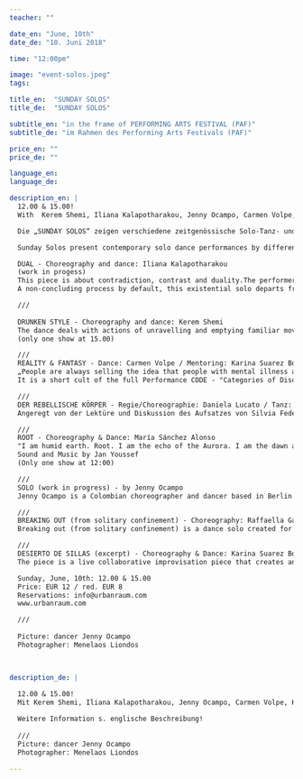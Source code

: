 ```yaml
---
teacher: ""

date_en: "June, 10th"
date_de: "10. Juni 2018"

time: "12:00pm"

image: "event-solos.jpeg"
tags:

title_en:  "SUNDAY SOLOS"
title_de:  "SUNDAY SOLOS"

subtitle_en: "in the frame of PERFORMING ARTS FESTIVAL (PAF)"
subtitle_de: "im Rahmen des Performing Arts Festivals (PAF)"

price_en: ""
price_de: ""

language_en:
language_de:

description_en: |
  12.00 & 15.00!  
  With  Kerem Shemi, Iliana Kalapotharakou, Jenny Ocampo, Carmen Volpe, Karina Suárez Bosche, Roberta Ricci/Daniela Lucato, Maria Sanchez Alonso, Laura Giuntoli/Raffaella Galdi!   

  Die „SUNDAY SOLOS“ zeigen verschiedene zeitgenössische Solo-Tanz- und Performance-Arbeiten von in Berlin lebenden Tänzer_innen und Choreograf_innen. In dichter Abfolge lässt das Showcase ein Kaleidoskop ganz unterschiedlicher ästhetischer Handschriften entstehen.

  Sunday Solos present contemporary solo dance performances by different dancers and choreographers living in Berlin who have collaborated with Urbanraum in different ways before. The show will take place during the day.

  DUAL - Choreography and dance: Iliana Kalapotharakou  
  (work in progess)  
  This piece is about contradiction, contrast and duality.The performer comes in conflict with herself, contradicts herself, finally finds herself through losing herself. Dealing with the topic of duality as the nature of all things, the work interrogates how the complementarity of opossites is substantial to our being.  
  A non-concluding process by default, this existential solo departs from Marx's dialectics and Nietzsche's unity of opposites, and is presented as a continuous effort to face the dual nature of things.  

  ///  
  
  DRUNKEN STYLE - Choreography and dance: Kerem Shemi  
  The dance deals with actions of unravelling and emptying familiar movement patterns in a situation of placing them out of their context. Coming from a background of both martial arts and dance, it interests me what happens when a movement discipline with clear physical principles, emerges out of its original framework. Exercises and techniques drawn from the martial arts, such as “hardening the body”, sending force, rooting, step work, are examined detached from the martial context, and sending the dancer on a journey of empting their inherent content and revealing new possibly expressions and meanings, which are folded within.  
  (only one show at 15.00)

  ///  
  REALITY & FANTASY - Dance: Carmen Volpe / Mentoring: Karina Suarez Bosche  
  „People are always selling the idea that people with mental illness are suffering. I think madness can be an escape. If things are not so good, you maybe want to imagine something better.“ John Forbes Nash  
  It is a short cult of the full Performance CODE - "Categories of Disorders"  

  ///  
  DER REBELLISCHE KÖRPER - Regie/Choreographie: Daniela Lucato / Tanz: Roberta Ricci  
  Angeregt von der Lektüre und Diskussion des Aufsatzes von Silvia Federici, Der große Caliban: der Kampf gegen den rebellisch Körper, und basierend auf Sara Fortunas Skript, setzt das zweite Kapitel der oben erwähnten Trilogie eine choreographische Interpretation der Kontrolle und Unterwerfung des Körpers in Mittelpunkt. In diesem Rahmen gilt der Lernprozess des menschlichen Körpers innerhalb der Montagekette als zentrales Moment gilt: Was passiert mit dem Körper, wenn er Objekt einer Rationalisierung wird, die ihn in ein Stück einer Maschine verwandelt?  

  ///  
  ROOT - Choreography & Dance: María Sánchez Alonso  
  "I am humid earth. Root. I am the echo of the Aurora. I am the dawn and the sunset. I am wood. Steel on my teeth. I'm the horizon. The fate. A flame, that lights in the wheat. The foliage of the forest." Natural phenomena unfolding, through poetic expression, from the body into space. The dancer shakes out an inner landscape of missing, the scream of her own root, letting it rip out to sweetly touch, ground.  
  Sound and Music by Jan Youssef  
  (Only one show at 12:00)  

  ///  
  SOLO (work in progress) - by Jenny Ocampo  
  Jenny Ocampo is a Colombian choreographer and dancer based in Berlin. She studied dance at the Folkwang University of Arts in Essen. Currently, she finishes her M.A in Dance studies at the FU Berlin. In her recent choreographic project, Expanded being, the bodies act as vulnerable filter in human relationship with otherness. Her method intertwines perception of inner and outer worlds into dance.  

  ///  
  BREAKING OUT (from solitary confinement) - Choreography: Raffaella Galdi / Dance: Laura Giuntoli  
  Breaking out (from solitary confinement) is a dance solo created for Laura Giuntoli. It has been initiated by Raffaella Galdi inspired by two fundamental sources: the dancer Laura Giuntoli and the music “Last days in the desert”. The solo projects to the outside Laura inner dialogue and the exploration of her inner universe. A magnificent journey into the inner world and the revelation that in the end we are all alone with ourselves.  

  ///  
  DESIERTO DE SILLAS (excerpt) - Choreography & Dance: Karina Suarez Bosche  
  The piece is a live collaborative improvisation piece that creates an immersive aesthetic experience. It is an interdisciplinary work. From immensity, from the desert or the empty, a character irrupts. She walks and sees. Warm lights in the hands of “an other” constructs her. The sound of a sandstorm. She coexists amongst imagery, throughout the chairs and people set around her. The confrontation between individuals and their own demons, their ancestors, and identities.  

  Sunday, June, 10th: 12.00 & 15.00  
  Price: EUR 12 / red. EUR 8  
  Reservations: info@urbanraum.com  
  www.urbanraum.com  

  ///  
  
  Picture: dancer Jenny Ocampo  
  Photographer: Menelaos Liondos


  
description_de: |
  
  12.00 & 15.00!  
  Mit Kerem Shemi, Iliana Kalapotharakou, Jenny Ocampo, Carmen Volpe, Karina Suárez Bosche, Daniela Lucato, Maria Sanchez Alonso, Laura Giuntoli/Raffaella Galdi!  

  Weitere Information s. englische Beschreibung!
  
  ///  
  Picture: dancer Jenny Ocampo  
  Photographer: Menelaos Liondos
  
---
```



